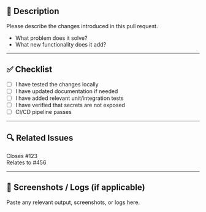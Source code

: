 
## 📝 Description

Please describe the changes introduced in this pull request.

- What problem does it solve?
- What new functionality does it add?

---

## ✅ Checklist
- [ ] I have tested the changes locally
- [ ] I have updated documentation if needed
- [ ] I have added relevant unit/integration tests
- [ ] I have verified that secrets are not exposed
- [ ] CI/CD pipeline passes

---

## 🔍 Related Issues
Closes #123  
Relates to #456

---

## 📸 Screenshots / Logs (if applicable)

Paste any relevant output, screenshots, or logs here.
